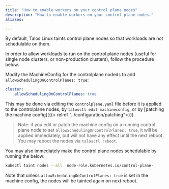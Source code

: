 ```yaml
---
title: "How to enable workers on your control plane nodes"
description: "How to enable workers on your control plane nodes."
aliases:

---
```


By default, Talos Linux taints control plane nodes so that workloads are not schedulable on them.

In order to allow workloads to run on the control plane nodes (useful for single node clusters, or non-production clusters), follow the procedure below.

Modify the MachineConfig for the controlplane nodeds to add `allowSchedulingOnControlPlanes: true`:

```yaml
cluster:
    allowSchedulingOnControlPlanes: true
```

This may be done via editing the `controlplane.yaml` file before it is applied to the controlplane nodes, by `talosctl edit machineconfig`, or by [patching the machine config]({{< relref "../configuration/patching">}}).

> Note: if you edit or patch the machine config on a running control plane node to set `allowSchedulingOnControlPlanes: true`, it will be applied immediately, but will not have any effect until the next reboot.
You may reboot the nodes via `talosctl reboot`.

You may also immediately make the control plane nodes schedulable by running the below:

```bash
kubectl taint nodes --all  node-role.kubernetes.io/control-plane-
```

Note that unless `allowSchedulingOnControlPlanes: true` is set in the machine config, the nodes will be tainted again on next reboot.
